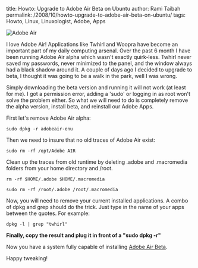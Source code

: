 title: Howto: Upgrade to Adobe Air Beta on Ubuntu
author: Rami Taibah 
permalink: /2008/10/howto-upgrade-to-adobe-air-beta-on-ubuntu/
tags: Howto, Linux, Linuxologist, Adobe, Apps

![Adobe Air]({filename}/images/adobe-air.jpg)

I love Adobe Air! Applications like Twhirl and Woopra have become an important part of my daily computing arsenal. Over the past 6 month I have been running Adobe Air alpha which wasn't exactly quirk-less. Twhirl never saved my passwords, never minimized to the panel, and the window always had a black shadow around it. A couple of days ago I decided to upgrade to beta, I thought it was going to be a walk in the park, well I was wrong.

Simply downloading the beta version and running it will not work (at least for me). I got a permission error, adding a 'sudo' or logging in as root won't solve the problem either. So what we will need to do is completely remove the alpha version, install beta, and reinstall our Adobe Apps.

First let's remove Adobe Air alpha: 

    sudo dpkg -r adobeair-enu

Then we need to insure that no old traces of Adobe Air exist: 

    sudo rm -rf /opt/Adobe AIR
Clean up the traces from old runtime by deleting .adobe and .macromedia folders from your home directory and /root. 

    rm -rf $HOME/.adobe $HOME/.macromedia

    sudo rm -rf /root/.adobe /root/.macromedia

Now, you will need to remove your current installed applications. A combo of dpkg and grep should do the trick. Just type in the name of your apps between the quotes. For example: 

    dpkg -l | grep "twhirl"

**Finally, copy the result and plug it in front of a "sudo dpkg -r"**

Now you have a system fully capable of installing [Adobe Air Beta](http://labs.adobe.com/technologies/air/linux/).

Happy tweaking!
